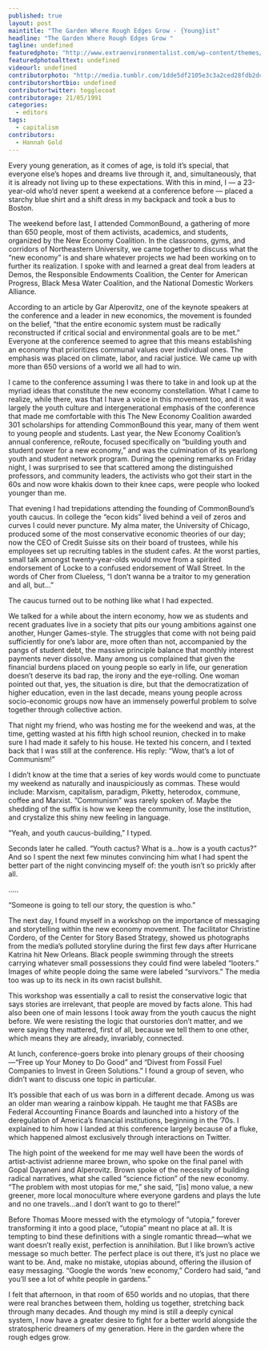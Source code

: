 ```yaml
---
published: true
layout: post
maintitle: "The Garden Where Rough Edges Grow - {Young}ist"
headline: "The Garden Where Rough Edges Grow "
tagline: undefined
featuredphoto: "http://www.extraenvironmentalist.com/wp-content/themes/Yen/timthumb.php?src=http://www.extraenvironmentalist.com/wp-content/uploads/2013/07/financing2.jpg&w=580&zc=1"
featuredphotoalttext: undefined
videourl: undefined
contributorphoto: "http://media.tumblr.com/1dde5df2105e3c3a2ced28fdb2dc85f7/tumblr_inline_n710xwdX0H1r7ixte.gif"
contributorshortbio: undefined
contributortwitter: togglecoat
contributorage: 21/05/1991
categories: 
  - editors
tags: 
  - capitalism
contributors: 
  - Hannah Gold
---
```


Every young generation, as it comes of age, is told it’s special, that everyone else’s hopes and dreams live through it, and, simultaneously, that it is already not living up to these expectations. With this in mind, I — a 23-year-old who’d never spent a weekend at a conference before — placed a starchy blue shirt and a shift dress in my backpack and took a bus to Boston. 

The weekend before last, I attended CommonBound, a gathering of more than 650 people, most of them activists, academics, and students, organized by the New Economy Coalition. In the classrooms, gyms, and corridors of Northeastern University, we came together to discuss what the “new economy” is and share whatever projects we had been working on to further its realization. I spoke with and learned a great deal from leaders at Demos, the Responsible Endowments Coalition, the Center for American Progress, Black Mesa Water Coalition, and the National Domestic Workers Alliance. 

According to an article by Gar Alperovitz, one of the keynote speakers at the conference and a leader in new economics, the movement is founded on the belief, “that the entire economic system must be radically reconstructed if critical social and environmental goals are to be met.” Everyone at the conference seemed to agree that this means establishing an economy that prioritizes communal values over individual ones. The emphasis was placed on climate, labor, and racial justice. We came up with more than 650 versions of a world we all had to win. 

I came to the conference assuming I was there to take in and look up at the myriad ideas that constitute the new economy constellation. What I came to realize, while there, was that I have a voice in this movement too, and it was largely the youth culture and intergenerational emphasis of the conference that made me comfortable with this The New Economy Coalition awarded 301 scholarships for attending CommonBound this year, many of them went to young people and students. Last year, the New Economy Coalition’s annual conference, reRoute, focused specifically on “building youth and student power for a new economy,” and was the culmination of its yearlong youth and student network program. During the opening remarks on Friday night, I was surprised to see that scattered among the distinguished professors, and community leaders, the activists who got their start in the 60s and now wore khakis down to their knee caps, were people who looked younger than me. 

That evening I had trepidations attending the founding of CommonBound’s youth caucus. In college the “econ kids” lived behind a veil of zeros and curves I could never puncture. My alma mater, the University of Chicago, produced some of the most conservative economic theories of our day; now the CEO of Credit Suisse sits on their board of trustees, while his employees set up recruiting tables in the student cafes. At the worst parties, small talk amongst twenty-year-olds would move from a spirited endorsement of Locke to a confused endorsement of Wall Street. In the words of Cher from Clueless, “I don’t wanna be a traitor to my generation and all, but...”

The caucus turned out to be nothing like what I had expected. 

We talked for a while about the intern economy, how we as students and recent graduates live in a society that pits our young ambitions against one another, Hunger Games-style. The struggles that come with not being paid sufficiently for one’s labor are, more often than not, accompanied by the pangs of student debt, the massive principle balance that monthly interest payments never dissolve. Many among us complained that given the financial burdens placed on young people so early in life, our generation doesn’t deserve its bad rap, the irony and the eye-rolling. One woman pointed out that, yes, the situation is dire, but that the democratization of higher education, even in the last decade, means young people across socio-economic groups now have an immensely powerful problem to solve together through collective action. 

That night my friend, who was hosting me for the weekend and was, at the time, getting wasted at his fifth high school reunion, checked in to make sure I had made it safely to his house. He texted his concern, and I texted back that I was still at the conference. His reply: “Wow, that’s a lot of Communism!” 

I didn’t know at the time that a series of key words would come to punctuate my 
weekend as naturally and inauspiciously as commas. These would include: Marxism, 
capitalism, paradigm, Piketty, heterodox, commune, coffee and Marxist. “Communism” 
was rarely spoken of. Maybe the shedding of the suffix is how we keep the community, lose the institution, and crystalize this shiny new feeling in language.

“Yeah, and youth caucus-building,” I typed. 

Seconds later he called. “Youth cactus? What is a...how is a youth cactus?” And so I spent the next few minutes convincing him what I had spent the better part of the night convincing myself of: the youth isn’t so prickly after all. 

.....

“Someone is going to tell our story, the question is who.” 

The next day, I found myself in a workshop on the importance of messaging and storytelling within the new economy movement. The facilitator Christine Cordero, of 
the Center for Story Based Strategy, showed us photographs from the media’s polluted 
storyline during the first few days after Hurricane Katrina hit New Orleans. Black people swimming through the streets carrying whatever small possessions they could find were labeled “looters.” Images of white people doing the same were labeled “survivors.” The media too was up to its neck in its own racist bullshit. 

This workshop was essentially a call to resist the conservative logic that says stories are irrelevant, that people are moved by facts alone. This had also been one of main lessons I took away from the youth caucus the night before. We were resisting the logic that ourstories don’t matter, and we were saying they mattered, first of all, because we tell them to one other, which means they are already, invariably, connected. 

At lunch, conference-goers broke into plenary groups of their choosing—“Free up 
Your Money to Do Good” and “Divest from Fossil Fuel Companies to Invest in Green Solutions.” I found a group of seven, who didn’t want to discuss one topic in particular. 

It’s possible that each of us was born in a different decade. Among us was an older man wearing a rainbow kippah. He taught me that FASBs are Federal Accounting Finance 
Boards and launched into a history of the deregulation of America’s financial institutions, beginning in the ’70s. I explained to him how I landed at this conference largely because of a fluke, which happened almost exclusively through interactions on Twitter. 

The high point of the weekend for me may well have been the words of artist-activist 
adrienne maree brown, who spoke on the final panel with Gopal Dayaneni and Alperovitz. Brown spoke of the necessity of building radical narratives, what she called “science fiction” of the new economy. “The problem with most utopias for me,” she said, “[is] mono value, a new greener, more local monoculture where everyone gardens and plays the lute and no one travels...and I don’t want to go to there!”

Before Thomas Moore messed with the etymology of “utopia,” forever transforming it 
into a good place, “utopia” meant no place at all. It is tempting to bind these definitions with a single romantic thread—what we want doesn’t really exist, perfection is annihilation. But I like brown’s active message so much better. The perfect place is out there, it’s just no place we want to be. And, make no mistake, utopias abound, offering the illusion of easy messaging. “Google the words ‘new economy,” Cordero had said, “and you’ll see a lot of white people in gardens.” 

I felt that afternoon, in that room of 650 worlds and no utopias, that there were real branches between them, holding us together, stretching back through many decades. And though my mind is still a deeply cynical system, I now have a greater desire to fight for a better world alongside the stratospheric dreamers of my generation. Here in the garden where the rough edges grow.
